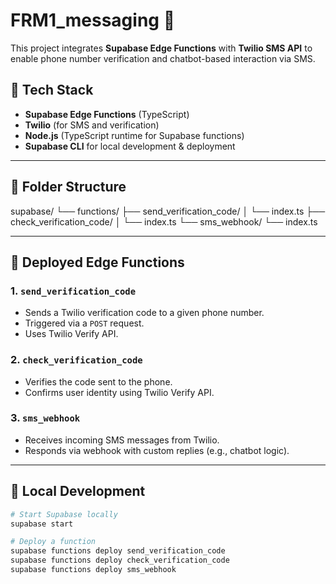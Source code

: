 # FRM1_messaging 📲

This project integrates **Supabase Edge Functions** with **Twilio SMS API** to enable phone number verification and chatbot-based interaction via SMS.

## 🔧 Tech Stack

- **Supabase Edge Functions** (TypeScript)
- **Twilio** (for SMS and verification)
- **Node.js** (TypeScript runtime for Supabase functions)
- **Supabase CLI** for local development & deployment

---

## 📁 Folder Structure

supabase/
└── functions/
├── send_verification_code/
│ └── index.ts
├── check_verification_code/
│ └── index.ts
└── sms_webhook/
└── index.ts


---

## 🚀 Deployed Edge Functions

### 1. `send_verification_code`

- Sends a Twilio verification code to a given phone number.
- Triggered via a `POST` request.
- Uses Twilio Verify API.

### 2. `check_verification_code`

- Verifies the code sent to the phone.
- Confirms user identity using Twilio Verify API.

### 3. `sms_webhook`

- Receives incoming SMS messages from Twilio.
- Responds via webhook with custom replies (e.g., chatbot logic).

---

## 🧪 Local Development

```bash
# Start Supabase locally
supabase start

# Deploy a function
supabase functions deploy send_verification_code
supabase functions deploy check_verification_code
supabase functions deploy sms_webhook
